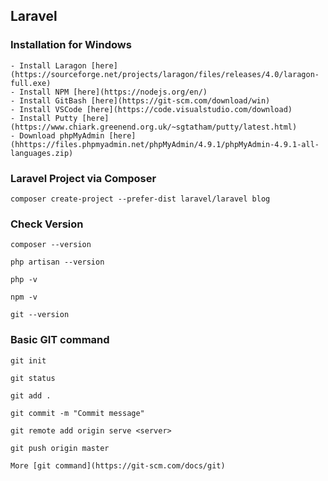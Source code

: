 ## Laravel 

### Installation for Windows

    - Install Laragon [here](https://sourceforge.net/projects/laragon/files/releases/4.0/laragon-full.exe)
    - Install NPM [here](https://nodejs.org/en/)
    - Install GitBash [here](https://git-scm.com/download/win)
    - Install VSCode [here](https://code.visualstudio.com/download)
    - Install Putty [here](https://www.chiark.greenend.org.uk/~sgtatham/putty/latest.html)
    - Download phpMyAdmin [here](hhttps://files.phpmyadmin.net/phpMyAdmin/4.9.1/phpMyAdmin-4.9.1-all-languages.zip)

### Laravel Project via Composer

    composer create-project --prefer-dist laravel/laravel blog

### Check Version

    composer --version

    php artisan --version

    php -v

    npm -v

    git --version

### Basic GIT command

    git init

    git status

    git add .

    git commit -m "Commit message"

    git remote add origin serve <server>

    git push origin master

    More [git command](https://git-scm.com/docs/git)



